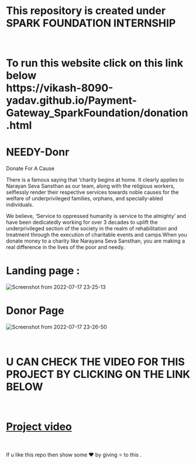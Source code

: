 # This repository is created under  SPARK FOUNDATION INTERNSHIP
<br>
<h1>
To run this website  click on this link below <br>
https://vikash-8090-yadav.github.io/Payment-Gateway_SparkFoundation/donation.html
</h1>

# NEEDY-Donr

Donate For A Cause

There is a famous saying that ‘charity begins at home. It clearly applies to Narayan Seva Sansthan as our team, along with the religious workers, selflessly render their respective services towards noble causes for the welfare of underprivileged families, orphans, and specially-abled individuals.

We believe, ‘Service to oppressed humanity is service to the almighty’ and have been dedicatedly working for over 3 decades to uplift the underprivileged section of the society in the realm of rehabilitation and treatment through the execution of charitable events and camps.When you donate money to a charity like Narayana Seva Sansthan, you are making a real difference in the lives of the poor and needy.

# Landing page : 

![Screenshot from 2022-07-17 23-25-13](https://user-images.githubusercontent.com/85225156/179418595-301ebfbe-1103-4e70-8f48-04b9c2e113d8.png)


# Donor Page

![Screenshot from 2022-07-17 23-26-50](https://user-images.githubusercontent.com/85225156/179418639-2bb1f71d-93aa-4e9f-892f-6c73b5794e1e.png)


<br>

# U CAN CHECK THE VIDEO FOR THIS PROJECT BY CLICKING ON THE LINK BELOW
<br>

# [Project video](https://youtu.be/AnqDyx7UWPk)

<br>

If u like this repo  then  show some ❤️ by giving ⭐ to this  . 
